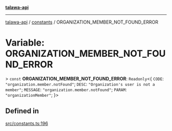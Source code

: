 [**talawa-api**](../../README.md)

***

[talawa-api](../../modules.md) / [constants](../README.md) / ORGANIZATION\_MEMBER\_NOT\_FOUND\_ERROR

# Variable: ORGANIZATION\_MEMBER\_NOT\_FOUND\_ERROR

\> `const` **ORGANIZATION\_MEMBER\_NOT\_FOUND\_ERROR**: `Readonly`\<\{ `CODE`: `"organization.member.notFound"`; `DESC`: `"Organization's user is not a member"`; `MESSAGE`: `"organization.member.notFound"`; `PARAM`: `"organizationMember"`; \}\>

## Defined in

[src/constants.ts:196](https://github.com/PalisadoesFoundation/talawa-api/blob/5c5b29a0ea487bda8306089fe128f43f3be29f94/src/constants.ts#L196)
